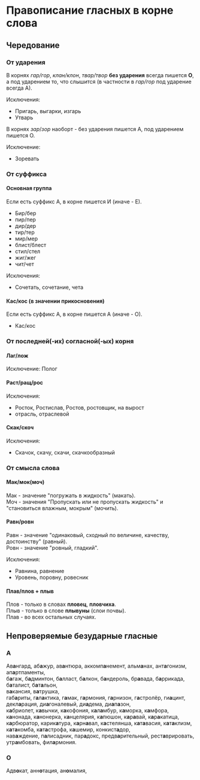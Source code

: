 # Правописание гласных в корне слова

## Чередование

### От ударения

В корнях *гар/гор*, *клан/клон*, *твар/твор* **без ударения** всегда пишется **О**, а под ударением то, что слышится (в частности в *гар/гор* под ударение всегда А).

Исключения:
- Пригарь, выгарки, изгарь
- Утварь


В корнях *зар*/*зор* наоборт - без ударения пишется А, под ударением пишется О.

Исключение:
- Зоревать

### От суффикса

#### Основная группа

Если есть суффикс А, в корне пишется И (иначе - Е).
- Бир/бер
- пир/пер
- дир/дер
- тир/тер
- мир/мер
- блист/блест
- стил/стел
- жиг/жег
- чит/чет

Исключения:
- Сочетать, сочетание, чета

#### Кас/кос (в значении прикосновения)

Если есть суффикс А, в корне пишется А (иначе - О).
- Кас/кос

### От последней(-их) согласной(-ых) корня

#### Лаг/лож

Исключение:
Полог

#### Раст/ращ/рос

Исключения:
- Росток, Ростислав, Ростов, ростовщик, на вырост
- отрасль, отраслевой

#### Скак/скоч

Исключения:
- Скачок, скачу, скачи, скачкообразный

### От смысла слова

#### Мак/мок(моч)

Мак - значение "погружать в жидкость" (макать).  
Моч - значения "Пропускать или не пропускать жидкость" и "становиться влажным, мокрым" (мочить).

#### Равн/ровн

Равн - значение "одинаковый, сходный по величине, качеству, достоинству" (равный).  
Ровн - значение "ровный, гладкий".

Исключения:
- Равнина, равнение
- Уровень, поровну, ровесник

#### Плав/плов + плыв

Плов - только в словах **пловец**, **пловчиха**.  
Плыв - только в слове **плывуны** (слои почвы).  
Плав - во всех остальных случаях.

## Непроверяемые безударные гласные

### A

Ав**а**нгард, аб**а**жур, ав**а**нтюра, аккомп**а**немент, альм**а**нах, ант**а**гонизм, ап**а**ртпаменты,  
б**а**гаж, б**а**дминтон, б**а**лласт, б**а**лкон, б**а**ндероль, бр**а**вада, б**а**ррикада, б**а**талист, б**а**т**а**льон,  
в**а**кансия, в**а**трушка,  
габ**а**риты, г**а**л**а**ктика, г**а**мак, г**а**рмония, г**а**рнизон, г**а**стролёр, ги**а**цинт,  
декл**а**рация, ди**а**гоналевый, ди**а**дема, ди**а**п**а**зон,  
к**а**бриолет, к**а**вычки, к**а**кофония, к**а**л**а**мбур, к**а**морка, к**а**мфора, к**а**нонада, к**а**нонерка, к**а**нцелярия, к**а**пюшон, к**а**р**а**вай, к**а**р**а**катица, к**а**рбюратор, карик**а**тура, к**а**рн**а**вал, к**а**стелянша, к**а**т**а**васия, к**а**т**а**клизм, к**а**т**а**комба, к**а**т**а**строфа, к**а**шемир, конкист**а**дор,  
нав**а**ждение,
п**а**лисадник, пар**а**докс, предв**а**рительный,
рест**а**врировать, 
утр**а**мбовать, 
фил**а**рмония.

### О

Адв**о**кат, анн**о**тация, ан**о**малия, 
